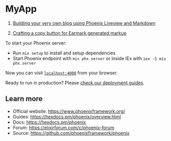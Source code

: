 # MyApp

1. [Building your very own blog using Phoenix Liveview and Markdown](https://github.com/michalpaprocki/my_app/tree/685d0f43338601fa9da12c2403fa2e2f6cef16d4)

2. [Crafting a copy button for Earmark generated markup](https://github.com/michalpaprocki/my_app/tree/1f3c8b8f2b61dccb276697f702376cf09e3cff7a)

To start your Phoenix server:

  * Run `mix setup` to install and setup dependencies
  * Start Phoenix endpoint with `mix phx.server` or inside IEx with `iex -S mix phx.server`

Now you can visit [`localhost:4000`](http://localhost:4000) from your browser.

Ready to run in production? Please [check our deployment guides](https://hexdocs.pm/phoenix/deployment.html).

## Learn more

  * Official website: https://www.phoenixframework.org/
  * Guides: https://hexdocs.pm/phoenix/overview.html
  * Docs: https://hexdocs.pm/phoenix
  * Forum: https://elixirforum.com/c/phoenix-forum
  * Source: https://github.com/phoenixframework/phoenix
